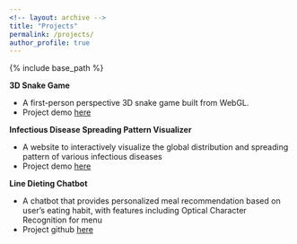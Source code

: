 ```yaml
---
<!-- layout: archive -->
title: "Projects"
permalink: /projects/
author_profile: true
---
```


{% include base_path %}

**3D Snake Game**
* A first-person perspective 3D snake game built from WebGL.
* Project demo [here](https://jayliu0911.github.io/3D-Snake-Game-COMP5411)

**Infectious Disease Spreading Pattern Visualizer**
* A website to interactively visualize the global distribution and spreading pattern of various infectious diseases
* Project demo [here](https://jayliu0911.github.io/Infectious-Disease-Spreading-Pattern-Visualizer-CX4242)

**Line Dieting Chatbot**
* A chatbot that provides personalized meal recommendation based on user’s eating habit, with features including Optical Character Recognition for menu
* Project github [here](https://github.com/JayLIU0911/Diet-Chatbot-COMP3111)
